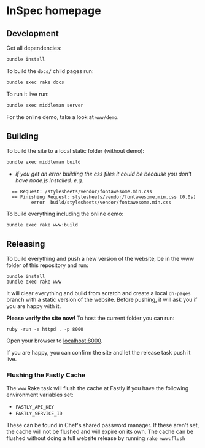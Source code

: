 # InSpec homepage

## Development

Get all dependencies:

```bash
bundle install
```

To build the `docs/` child pages run:

```bash
bundle exec rake docs
```

To run it live run:

```bash
bundle exec middleman server
```

For the online demo, take a look at `www/demo`.

## Building

To build the site to a local static folder (without demo):

```bash
bundle exec middleman build
```
* _if you get an error building the css files it could be because you don't have node.js installed. e.g._ 
```
  == Request: /stylesheets/vendor/fontawesome.min.css
  == Finishing Request: stylesheets/vendor/fontawesome.min.css (0.0s)
         error  build/stylesheets/vendor/fontawesome.min.css
```

To build everything including the online demo:

```
bundle exec rake www:build
```

## Releasing

To build everything and push a new version of the website, be in the www folder of this repository and run:

```
bundle install
bundle exec rake www
```

It will clear everything and build from scratch and create a local `gh-pages` branch with a static version of the website.
Before pushing, it will ask you if you are happy with it.

**Please verify the site now!** To host the current folder you can run:

```
ruby -run -e httpd . -p 8000
```

Open your browser to [localhost:8000](http://localhost:8000).

If you are happy, you can confirm the site and let the release task push it live.

### Flushing the Fastly Cache

The `www` Rake task will flush the cache at Fastly if you have the following environment variables set:

 * `FASTLY_API_KEY`
 * `FASTLY_SERVICE_ID`

These can be found in Chef's shared password manager. If these aren't set, the cache will not be flushed and will expire on its own. The cache can be flushed without doing a full website release by running `rake www:flush`
